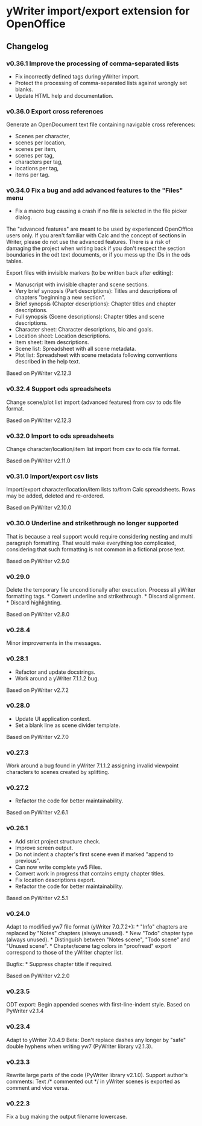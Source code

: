 # yWriter import/export extension for OpenOffice

## Changelog

### v0.36.1 Improve the processing of comma-separated lists

-   Fix incorrectly defined tags during yWriter import.
-   Protect the processing of comma-separated lists against wrongly set
    blanks.
-   Update HTML help and documentation.

### v0.36.0 Export cross references

Generate an OpenDocument text file containing navigable cross
references:

-   Scenes per character,
-   scenes per location,
-   scenes per item,
-   scenes per tag,
-   characters per tag,
-   locations per tag,
-   items per tag.

### v0.34.0 Fix a bug and add advanced features to the \"Files\" menu

-   Fix a macro bug causing a crash if no file is selected in the file
    picker dialog.

The \"advanced features\" are meant to be used by experienced OpenOffice
users only. If you aren\'t familiar with Calc and the concept of
sections in Writer, please do not use the advanced features. There is a
risk of damaging the project when writing back if you don\'t respect the
section boundaries in the odt text documents, or if you mess up the IDs
in the ods tables.

Export files with invisible markers (to be written back after editing):

-   Manuscript with invisible chapter and scene sections.
-   Very brief synopsis (Part descriptions): Titles and descriptions of
    chapters \"beginning a new section\".
-   Brief synopsis (Chapter descriptions): Chapter titles and chapter
    descriptions.
-   Full synopsis (Scene descriptions): Chapter titles and scene
    descriptions.
-   Character sheet: Character descriptions, bio and goals.
-   Location sheet: Location descriptions.
-   Item sheet: Item descriptions.
-   Scene list: Spreadsheet with all scene metadata.
-   Plot list: Spreadsheet with scene metadata following conventions
    described in the help text.

Based on PyWriter v2.12.3

### v0.32.4 Support ods spreadsheets

Change scene/plot list import (advanced features) from csv to ods file
format.

Based on PyWriter v2.12.3

### v0.32.0 Import to ods spreadsheets

Change character/location/item list import from csv to ods file format.

Based on PyWriter v2.11.0

### v0.31.0 Import/export csv lists

Import/export character/location/item lists to/from Calc spreadsheets.
Rows may be added, deleted and re-ordered.

Based on PyWriter v2.10.0

### v0.30.0 Underline and strikethrough no longer supported

That is because a real support would require considering nesting and
multi paragraph formatting. That would make everything too complicated,
considering that such formatting is not common in a fictional prose
text.

Based on PyWriter v2.9.0

### v0.29.0

Delete the temporary file unconditionally after execution. Process all
yWriter formatting tags. \* Convert underline and strikethrough. \*
Discard alignment. \* Discard highlighting.

Based on PyWriter v2.8.0

### v0.28.4

Minor improvements in the messages.

### v0.28.1

-   Refactor and update docstrings.
-   Work around a yWriter 7.1.1.2 bug.

Based on PyWriter v2.7.2

### v0.28.0

-   Update UI application context.
-   Set a blank line as scene divider template.

Based on PyWriter v2.7.0

### v0.27.3

Work around a bug found in yWriter 7.1.1.2 assigning invalid viewpoint
characters to scenes created by splitting.

### v0.27.2

-   Refactor the code for better maintainability.

Based on PyWriter v2.6.1

### v0.26.1

-   Add strict project structure check.
-   Improve screen output.
-   Do not indent a chapter\'s first scene even if marked \"append to
    previous\".
-   Can now write complete yw5 Files.
-   Convert work in progress that contains empty chapter titles.
-   Fix location descriptions export.
-   Refactor the code for better maintainability.

Based on PyWriter v2.5.1

### v0.24.0

Adapt to modified yw7 file format (yWriter 7.0.7.2+): \* \"Info\"
chapters are replaced by \"Notes\" chapters (always unused). \* New
\"Todo\" chapter type (always unused). \* Distinguish between \"Notes
scene\", \"Todo scene\" and \"Unused scene\". \* Chapter/scene tag
colors in \"proofread\" export correspond to those of the yWriter
chapter list.

Bugfix: \* Suppress chapter title if required.

Based on PyWriter v2.2.0

### v0.23.5

ODT export: Begin appended scenes with first-line-indent style. Based on
PyWriter v2.1.4

### v0.23.4

Adapt to yWriter 7.0.4.9 Beta: Don\'t replace dashes any longer by
\"safe\" double hyphens when writing yw7 (PyWriter library v2.1.3).

### v0.23.3

Rewrite large parts of the code (PyWriter library v2.1.0). Support
author\'s comments: Text /\* commented out \*/ in yWriter scenes is
exported as comment and vice versa.

### v0.22.3

Fix a bug making the output filename lowercase.
